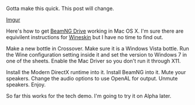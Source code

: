 Gotta make this quick. This post will change.

[Imgur](http://i.imgur.com/1cagpNd.jpg)

Here's how to get [BeamNG Drive][] working in Mac OS X. I'm sure there are equivilent instructions for [Wineskin][]
but I have no time to find out.

Make a new bottle in Crossover. Make sure it is a Windows Vista bottle. Run the Wine configuration setting inside it
and set the version to Windows 7 in one of the sheets. Enable the Mac Driver so you don't run it through X11.

Install the Modern DirectX runtime into it. Install BeamNG into it. Mute your speakers. Change the audio options to
use OpenAL for output. Unmute speakers. Enjoy.

So far this works for the tech demo. I'm going to try it on Alpha later.

[BeamNG Drive]: http://www.beamng.com/drive/
[Wineskin]: http://wineskin.urgesoftware.com/tiki-index.php?page=Wineskin%2C+Play+your+favorite+Windows+games+on+Mac+OS+X+without+needing+Microsoft+Windows
